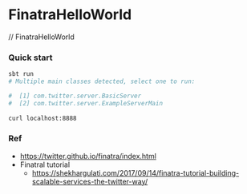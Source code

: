 # FinatraHelloWorld
// FinatraHelloWorld


### Quick start
```bash
sbt run
# Multiple main classes detected, select one to run:

#  [1] com.twitter.server.BasicServer
#  [2] com.twitter.server.ExampleServerMain
 
curl localhost:8888
```

### Ref
- https://twitter.github.io/finatra/index.html
- Finatral tutorial
	- https://shekhargulati.com/2017/09/14/finatra-tutorial-building-scalable-services-the-twitter-way/
